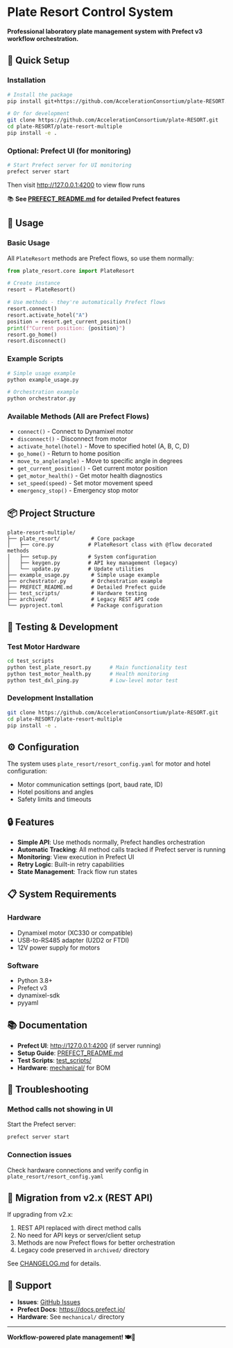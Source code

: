 # Plate Resort Control System

**Professional laboratory plate management system with Prefect v3 workflow orchestration.**

## 🚀 Quick Setup

### Installation

```bash
# Install the package
pip install git+https://github.com/AccelerationConsortium/plate-RESORT.git#subdirectory=plate-resort-multiple

# Or for development
git clone https://github.com/AccelerationConsortium/plate-RESORT.git
cd plate-RESORT/plate-resort-multiple
pip install -e .
```

### Optional: Prefect UI (for monitoring)

```bash
# Start Prefect server for UI monitoring
prefect server start
```
Then visit http://127.0.0.1:4200 to view flow runs

📚 **See [PREFECT_README.md](PREFECT_README.md) for detailed Prefect features**

## 🎯 Usage

### Basic Usage

All `PlateResort` methods are Prefect flows, so use them normally:

```python
from plate_resort.core import PlateResort

# Create instance
resort = PlateResort()

# Use methods - they're automatically Prefect flows
resort.connect()
resort.activate_hotel("A")
position = resort.get_current_position()
print(f"Current position: {position}")
resort.go_home()
resort.disconnect()
```

### Example Scripts

```bash
# Simple usage example
python example_usage.py

# Orchestration example
python orchestrator.py
```

### Available Methods (All are Prefect Flows)

- `connect()` - Connect to Dynamixel motor
- `disconnect()` - Disconnect from motor
- `activate_hotel(hotel)` - Move to specified hotel (A, B, C, D)
- `go_home()` - Return to home position
- `move_to_angle(angle)` - Move to specific angle in degrees
- `get_current_position()` - Get current motor position
- `get_motor_health()` - Get motor health diagnostics
- `set_speed(speed)` - Set motor movement speed
- `emergency_stop()` - Emergency stop motor

## 📦 Project Structure

```
plate-resort-multiple/
├── plate_resort/          # Core package
│   ├── core.py           # PlateResort class with @flow decorated methods
│   ├── setup.py          # System configuration
│   ├── keygen.py         # API key management (legacy)
│   └── update.py         # Update utilities
├── example_usage.py       # Simple usage example
├── orchestrator.py        # Orchestration example
├── PREFECT_README.md      # Detailed Prefect guide
├── test_scripts/          # Hardware testing
├── archived/              # Legacy REST API code
└── pyproject.toml         # Package configuration
```

## 🧪 Testing & Development

### Test Motor Hardware

```bash
cd test_scripts
python test_plate_resort.py      # Main functionality test
python test_motor_health.py      # Health monitoring
python test_dxl_ping.py          # Low-level motor test
```

### Development Installation

```bash
git clone https://github.com/AccelerationConsortium/plate-RESORT.git
cd plate-RESORT/plate-resort-multiple
pip install -e .
```

## ⚙️ Configuration

The system uses `plate_resort/resort_config.yaml` for motor and hotel configuration:

- Motor communication settings (port, baud rate, ID)
- Hotel positions and angles
- Safety limits and timeouts

## 🔒 Features

- **Simple API**: Use methods normally, Prefect handles orchestration
- **Automatic Tracking**: All method calls tracked if Prefect server is running
- **Monitoring**: View execution in Prefect UI
- **Retry Logic**: Built-in retry capabilities
- **State Management**: Track flow run states

## 📋 System Requirements

### Hardware
- Dynamixel motor (XC330 or compatible)
- USB-to-RS485 adapter (U2D2 or FTDI)
- 12V power supply for motors

### Software
- Python 3.8+
- Prefect v3
- dynamixel-sdk
- pyyaml

## 📚 Documentation

- **Prefect UI**: http://127.0.0.1:4200 (if server running)
- **Setup Guide**: [PREFECT_README.md](PREFECT_README.md)
- **Test Scripts**: [test_scripts/](test_scripts/)
- **Hardware**: [mechanical/](mechanical/) for BOM

## 🐛 Troubleshooting

### Method calls not showing in UI
Start the Prefect server:
```bash
prefect server start
```

### Connection issues
Check hardware connections and verify config in `plate_resort/resort_config.yaml`

## 🔄 Migration from v2.x (REST API)

If upgrading from v2.x:

1. REST API replaced with direct method calls
2. No need for API keys or server/client setup
3. Methods are now Prefect flows for better orchestration
4. Legacy code preserved in `archived/` directory

See [CHANGELOG.md](CHANGELOG.md) for details.

## 🤝 Support

- **Issues**: [GitHub Issues](https://github.com/AccelerationConsortium/plate-RESORT/issues)
- **Prefect Docs**: https://docs.prefect.io/
- **Hardware**: See `mechanical/` directory

---

**Workflow-powered plate management! 🍽️🤖**
